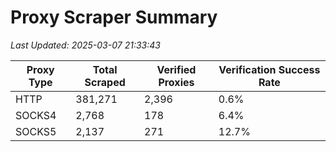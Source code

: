 # Proxy Scraper Summary

_Last Updated: 2025-03-07 21:33:43_

| Proxy Type | Total Scraped | Verified Proxies | Verification Success Rate |
|------------|--------------|------------------|--------------------------|
| HTTP | 381,271 | 2,396 | 0.6% |
| SOCKS4 | 2,768 | 178 | 6.4% |
| SOCKS5 | 2,137 | 271 | 12.7% |
